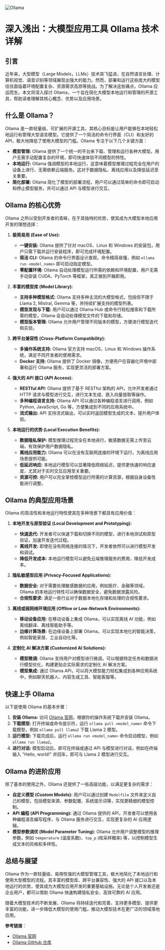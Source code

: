 ![Ollama](BigModel/Ollama/Ollama.png)
# 深入浅出：大模型应用工具 Ollama 技术详解

## 引言

近年来，大型模型（Large Models，LLMs）技术突飞猛进，在自然语言处理、计算机视觉、语音识别等领域展现出强大的能力。然而，部署和运行这些庞大的模型往往面临着环境配置复杂、资源需求高昂等挑战。为了解决这些痛点，Ollama 应运而生。本文将深入探讨 Ollama，一个旨在简化大模型本地运行和管理的开源工具，帮助读者理解其核心概念、优势以及应用场景。

## 什么是 Ollama？

Ollama 是一款轻量级、可扩展的开源工具，其核心目标是让用户能够在本地轻松地运行和管理大型语言模型。它提供了一个简洁的命令行界面（CLI）和友好的 API，极大地降低了使用大模型的门槛。Ollama 专注于以下几个关键方面：

- **模型管理:**  Ollama 提供了一个统一的平台来下载、管理和运行各种大模型。用户无需手动配置复杂的环境，即可快速体验不同模型的特性。
- **本地运行:**  Ollama 强调模型的本地运行，这意味着模型推理过程完全在用户的设备上进行，无需依赖云端服务。这对于数据隐私、离线应用以及降低延迟至关重要。
- **简化部署:**  Ollama 简化了模型的部署流程，用户可以通过简单的命令即可启动和停止模型服务，并可以通过 API 与模型进行交互。

## Ollama 的核心优势

Ollama 之所以受到开发者的青睐，在于其独特的优势，使其成为大模型本地应用开发的理想选择：

1. **极简易用 (Ease of Use):**

      - **一键安装:**  Ollama 提供了针对 macOS、Linux 和 Windows 的安装包，用户只需下载并运行安装程序，即可完成环境配置。
      - **简洁 CLI:**  Ollama 的命令行界面设计直观，命令精简易懂，例如 `ollama run <model_name>` 即可启动指定模型。
      - **零配置环境:**  Ollama 自动处理模型运行所需的依赖和环境配置，用户无需手动安装 CUDA、PyTorch 等框架，真正做到开箱即用。

2. **丰富的模型库 (Model Library):**

      - **支持多种模型格式:**  Ollama 支持多种主流的大模型格式，包括但不限于 Llama 2, Mistral, Gemma 等，并持续扩展支持的模型列表。
      - **模型发现与下载:**  用户可以通过 Ollama Hub 或命令行轻松搜索和下载所需的模型，Ollama 会自动处理模型文件的下载和存储。
      - **模型版本管理:**  Ollama 允许用户管理不同版本的模型，方便进行模型迭代和实验。

3. **跨平台兼容性 (Cross-Platform Compatibility):**

      - **多操作系统支持:**  Ollama 官方支持 macOS、Linux 和 Windows 操作系统，满足不同开发者的使用需求。
      - **Docker 支持:**  Ollama 提供了 Docker 镜像，方便用户在容器化环境中部署和运行 Ollama 服务，实现更灵活的部署方案。

4. **强大的 API 接口 (API Access):**

      - **RESTful API:**  Ollama 提供了基于 RESTful 架构的 API，允许开发者通过 HTTP 请求与模型进行交互，进行文本生成、嵌入向量提取等操作。
      - **多种编程语言支持:**  Ollama API 可以通过各种编程语言进行调用，例如 Python, JavaScript, Go 等，方便集成到不同的应用系统中。
      - **流式输出:**  API 支持流式输出，可以实时返回模型生成的文本，提升用户体验。

5. **本地运行的优势 (Local Execution Benefits):**

      - **数据隐私保护:**  模型推理过程完全在本地进行，敏感数据无需上传至云端，有效保护用户数据隐私。
      - **离线应用能力:**  Ollama 可以在没有互联网连接的环境下运行，为离线应用场景提供可能。
      - **低延迟响应:**  本地运行模型可以显著降低网络延迟，提供更快速的响应速度，尤其对于实时交互应用至关重要。
      - **资源可控:**  用户可以完全掌控模型运行所需的计算资源，根据自身设备性能进行调整。

## Ollama 的典型应用场景

Ollama 的简洁性和本地运行特性使其在多种场景下都具有应用价值：

1. **本地开发与原型验证 (Local Development and Prototyping):**

      - **快速迭代:**  开发者可以快速下载和切换不同的模型，进行本地测试和原型验证，加速开发迭代过程。
      - **离线开发:**  即使在没有网络连接的情况下，开发者依然可以进行模型开发和调试。
      - **降低开发成本:**  本地运行模型可以避免云端推理服务的费用，降低开发成本。

2. **隐私敏感型应用 (Privacy-Focused Applications):**

      - **数据安全:**  对于需要处理敏感数据的应用，例如医疗、金融等领域，Ollama 的本地运行特性可以确保数据安全，避免数据泄露风险。
      - **合规性要求:**  满足一些行业对于数据本地化存储和处理的合规性要求。

3. **离线或弱网络环境应用 (Offline or Low-Network Environments):**

      - **移动设备应用:**  在移动设备上集成 Ollama，可以实现离线 AI 功能，例如离线翻译、离线智能助手等。
      - **边缘计算场景:**  在边缘设备上部署 Ollama，可以实现本地化的智能决策，例如智能家居、工业自动化等。

4. **定制化 AI 解决方案 (Customized AI Solutions):**

      - **模型微调:**  Ollama 支持用户对模型进行微调，可以根据特定任务和数据进行模型优化，构建更贴合实际需求的定制化 AI 解决方案。
      - **模型集成:**  通过 Ollama API，可以将大模型能力轻松集成到各种应用系统中，例如聊天机器人、内容生成工具、智能客服等。

## 快速上手 Ollama

以下是使用 Ollama 的基本步骤：

1. **安装 Ollama:**  访问 [Ollama 官网](https://ollama.com/)，根据你的操作系统下载并安装 Ollama。
2. **下载模型:**  打开终端或命令提示符，运行 `ollama pull <model_name>` 命令下载模型，例如 `ollama pull llama2` 下载 Llama 2 模型。
3. **运行模型:**  下载完成后，运行 `ollama run <model_name>` 命令启动模型，例如 `ollama run llama2`。
4. **进行对话:**  模型启动后，即可在终端或通过 API 与模型进行对话，例如在终端输入 "Hello, world\!" 并回车，即可与 Llama 2 模型进行交互。

## Ollama 的进阶应用

除了基本的使用之外，Ollama 还提供了一些高级功能，以满足更复杂的需求：

- **自定义模型 (Custom Models):**  用户可以通过创建 `Modelfile` 文件来定义自己的模型，包括模型来源、参数配置、系统提示词等，实现更精细的模型控制。
- **API 编程 (API Programming):**  通过 Ollama 提供的 API，开发者可以使用各种编程语言编写程序，与 Ollama 服务进行交互，实现更复杂的 AI 应用逻辑。
- **模型参数调优 (Model Parameter Tuning):**  Ollama 允许用户调整模型的推理参数，例如 `temperature` (温度系数)、`top_p` (核采样概率) 等，以控制模型生成文本的风格和多样性。

## 总结与展望

Ollama 作为一款轻量级、易用性强的大模型管理工具，极大地简化了本地运行和使用大型模型的流程。其丰富的模型库、跨平台兼容性、强大的 API 接口以及本地运行的优势，使其成为大模型应用开发的重要基础设施。无论是个人开发者还是企业用户，都可以借助 Ollama 快速构建隐私安全、高效可靠的 AI 应用。

随着大模型技术的不断发展，Ollama 将持续迭代和完善，支持更多模型、提供更丰富的功能，进一步降低大模型的使用门槛，推动大模型技术在更广泛的领域落地应用。

**参考链接**：

- [Ollama 官网](https://ollama.com)
- [Ollama GitHub 仓库](https://github.com/ollama/ollama)
